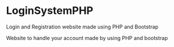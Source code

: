 # LoginSystemPHP
Login and Registration website made using PHP and Bootstrap

Website to handle your account made by using PHP and bootstrap
